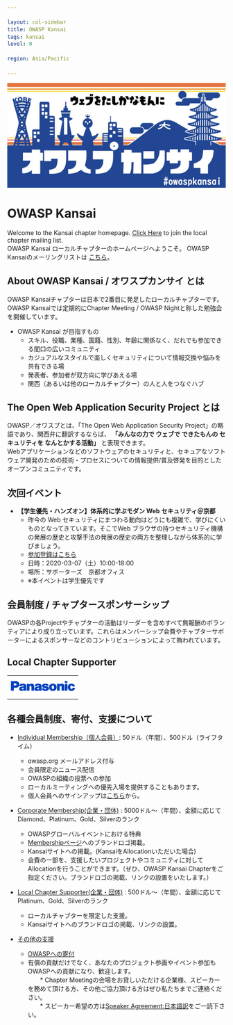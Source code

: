 ```yaml
---

layout: col-sidebar
title: OWASP Kansai
tags: kansai
level: 0

region: Asia/Pacific

---
```



<img src="assets/images/OwaspKansai_Blue.jpg" alt="OWASP Kansai">

# OWASP Kansai  
Welcome to the Kansai chapter homepage. [Click Here](https://groups.google.com/a/owasp.org/forum/?hl=ja#!forum/kansai-chapter) to join the local chapter mailing list.  
OWASP Kansai ローカルチャプターのホームページへようこそ。 OWASP Kansaiのメーリングリストは [こちら](https://groups.google.com/a/owasp.org/forum/?hl=ja#!forum/kansai-chapter)。  

## About OWASP Kansai / オワスプカンサイ とは  
OWASP Kansaiチャプターは日本で2番目に発足したローカルチャプターです。  
OWASP Kansaiでは定期的にChapter Meeting / OWASP Nightと称した勉強会を開催しています。  
* OWASP Kansai が目指すもの
    * スキル、役職、業種、国籍、性別、年齢に関係なく、だれでも参加できる間口の広いコミュニティ  
    * カジュアルなスタイルで楽しくセキュリティについて情報交換や悩みを共有できる場  
    * 発表者、参加者が双方向に学びあえる場  
    * 関西（あるいは他のローカルチャプター）の人と人をつなぐハブ  

## The Open Web Application Security Project とは
OWASP／オワスプとは、「The Open Web Application Security Project」の略語であり、関西弁に翻訳するならば、 __「みんなの力で ウェブで できたもんの セキュリティを なんとかする活動」__ と表現できます。  
Webアプリケーションなどのソフトウェアのセキュリティと、セキュアなソフトウェア開発のための技術・プロセスについての情報提供/普及啓発を目的としたオープンコミュニティです。  

## 次回イベント  
* __【学生優先・ハンズオン】体系的に学ぶモダン Web セキュリティ＠京都__  
    * 昨今の Web セキュリティにまつわる動向はどうにも複雑で、学びにくいものとなってきています。そこでWeb ブラウザの持つセキュリティ機構の発展の歴史と攻撃手法の発展の歴史の両方を整理しながら体系的に学びましょう。  
    * [参加登録はこちら](https://owasp-kansai.doorkeeper.jp/events/102007)  
    * 日時：2020-03-07（土）10:00-18:00  
    * 場所：サポーターズ　京都オフィス   
    * ※本イベントは学生優先です  
    

## 会員制度 / チャプタースポンサーシップ  
OWASPの各Projectやチャプターの活動はリーダーを含めすべて無報酬のボランティアにより成り立っています。これらはメンバーシップ会費やチャプターサポーターによるスポンサーなどのコントリビューションによって賄われています。

## Local Chapter Supporter  
<table cellpadding="15" cellspacing="0">
    <tr>
        <td><a href="https://www.panasonic.com/jp/top.html" target="_blank" rel="noopener"><img src="assets/images/Panasonic_logoCorrectSize-Shape.jpg" alt="パナソニック株式会社"></a></td>
    </tr>
</table>

<!--
### Single Meeting Supporter  
過去のイベントにおいて会場をご提供頂いた企業様、学校様です。
-->

## 各種会員制度、寄付、支援について  
* [Individual Membership（個人会員）](https://www.owasp.org/index.php/Individual_Member): 50ドル（年間）、500ドル（ライフタイム）  
    * owasp.org メールアドレス付与  
    * 会員限定のニュース配信  
    * OWASPの組織の投票への参加  
    * ローカルミーティングへの優先入場を提供することもあります。  
    * 個人会員へのサインアップは[こちら](https://myowasp.force.com/memberappregion)から。  
    
* [Corporate Membership(企業・団体)](https://www.owasp.org/index.php/Corporate_Membership) : 5000ドル～（年間）、金額に応じてDiamond、Platinum、Gold、Silverのランク  
    * OWASPグローバルイベントにおける特典  
    * [Membershipページ](https://www.owasp.org/index.php/Corporate_Supporter_Bios)へのブランドロゴ掲載。
    * Kansaiサイトへの掲載。(KansaiをAllocationいただいた場合)  
    * 会費の一部を、支援したいプロジェクトやコミュニティに対してAllocationを行うことができます。（ぜひ、OWASP Kansai Chapterをご指定ください。ブランドロゴの掲載、リンクの設置をいたします。）  

* [Local Chapter Supporter(企業・団体)](https://www.owasp.org/index.php/Local_Chapter_Supporter) : 500ドル～（年間）、金額に応じてPlatinum、Gold、Silverのランク  
    * ローカルチャプターを限定した支援。  
    * Kansaiサイトへのブランドロゴの掲載、リンクの設置。

* [その他の支援](https://www.owasp.org/index.php/Membership#tab=Other_ways_to_Support_OWASP)  
    * [OWASPへの寄付](https://www2.owasp.org/donate)  
    * 有償の貢献だけでなく、あなたのプロジェクト参画やイベント参加もOWASPへの貢献になり、歓迎します。  
　　* Chapter Meetingの会場をお貸しいただける企業様、スピーカーを務めて頂ける方、その他ご協力頂ける方はぜひ私たちまでご連絡ください。  
　　* スピーカー希望の方は[Speaker Agreement:日本語訳](https://www.owasp.org/index.php/Speaker_Agreement:%E6%97%A5%E6%9C%AC%E8%AA%9E%E8%A8%B3)をご一読下さい。 
